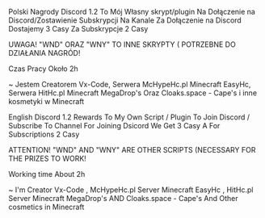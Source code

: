 Polski
Nagrody Discord 1.2 To Mój Własny skrypt/plugin Na Dołączenie na Discord/Zostawienie Subskrypcji Na Kanale 
Za Dołączenie na Discord Dostajemy 3 Casy
 Za Subskrypcje 2 Casy

UWAGA!
"WND" ORAZ "WNY" TO INNE SKRYPTY ( POTRZEBNE DO DZIAŁANIA NAGRÓD! 

Czas Pracy Około 2h

~ Jestem Creatorem Vx-Code, Serwera McHypeHc.pl Minecraft EasyHc, Serwera HitHc.pl Minecraft MegaDrop's Oraz Cloaks.space - Cape's i inne
kosmetyki w Minecraft


English
Discord 1.2 Rewards To My Own Script / Plugin To Join Discord / Subscribe To Channel
For Joining Dsicord We Get 3 Casy A For Subscriptions 2 Casy

ATTENTION!
"WND" AND "WNY" ARE OTHER SCRIPTS (NECESSARY FOR THE PRIZES TO WORK!

Working time About 2h

~ I'm Creator Vx-Code , McHypeHc.pl Server Minecraft EasyHc , HitHc.pl Server Minecraft MegaDrop's AND Cloaks.space - Cape's And Other 
cosmetics in Minecraft
